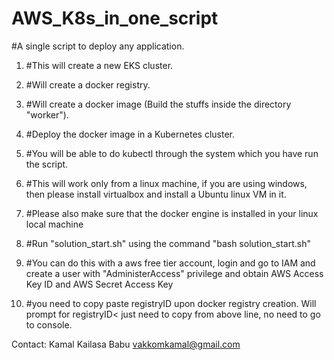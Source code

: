 # AWS_K8s_in_one_script
#A single script to deploy any application.



1. #This will create a new EKS cluster. 
2. #Will create a docker registry. 
3. #Will create a docker image (Build the stuffs inside the directory "worker"). 
4. #Deploy the docker image in a Kubernetes cluster. 
5. #You will be able to do kubectl through the system which you have run the script. 


1. #This will work only from a linux machine, if you are using windows, then please install virtualbox and 
  install a Ubuntu linux VM in it.
2. #Please also make sure that the docker engine is installed in your linux local machine
3. #Run "solution_start.sh" using the command "bash solution_start.sh"
4. #You can do this with a aws free tier account, login and go to IAM and create a user with "AdministerAccess" privilege
 and obtain AWS Access Key ID and AWS Secret Access Key
5. #you need to copy paste registryID upon docker registry creation. Will prompt for registryID< just need to copy from 
 above line, no need to go to console.


Contact:
Kamal Kailasa Babu
vakkomkamal@gmail.com
